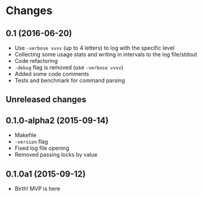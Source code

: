 # Changes

## 0.1 (2016-06-20)

- Use `-verbose vvvv` (up to 4 letters) to log with the specific level
- Collecting some usage stats and writing in intervals to the log file/stdout
- Code refactoring
- `-debug` flag is removed (use `-verbose vvvv`)
- Added some code comments
- Tests and benchmark for command parsing

## Unreleased changes

## 0.1.0-alpha2 (2015-09-14)

- Makefile
- `-version` flag
- Fixed log file opening
- Removed passing locks by value

## 0.1.0a1 (2015-09-12)

- Birth! MVP is here
